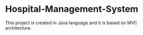 # Hospital-Management-System
This project is created in Java language and it is based on MVC architecture.
